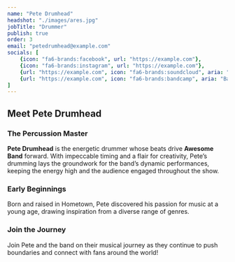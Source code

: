 ```yaml
---
name: "Pete Drumhead"
headshot: "./images/ares.jpg"
jobTitle: "Drummer"
publish: true
order: 3
email: "petedrumhead@example.com"
socials: [
    {icon: "fa6-brands:facebook", url: "https://example.com"},
    {icon: "fa6-brands:instagram", url: "https://example.com"},
    {url: "https://example.com", icon: "fa6-brands:soundcloud", aria: "Soundcloud Profile"},
    {url: "https://example.com", icon: "fa6-brands:bandcamp", aria: "Bandcamp Profile"}
]
---
```


## Meet Pete Drumhead

### The Percussion Master

**Pete Drumhead** is the energetic drummer whose beats drive **Awesome Band** forward. With impeccable timing and a flair for creativity, Pete’s drumming lays the groundwork for the band’s dynamic performances, keeping the energy high and the audience engaged throughout the show.

### Early Beginnings

Born and raised in Hometown, Pete discovered his passion for music at a young age, drawing inspiration from a diverse range of genres. 

### Join the Journey

Join Pete and the band on their musical journey as they continue to push boundaries and connect with fans around the world!